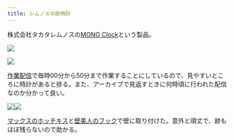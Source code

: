 ```yaml
---
title: レムノスの掛時計
---
```

株式会社タカタレムノスの[MONO Clock](https://www.amazon.co.jp/dp/B004UIT8BK)という製品。

![](https://lh6.googleusercontent.com/p928RE-b1qZ4ZJiIIjkY9PTF2wth268odGWJe3g8ThTakemK06nHUNrfXYLaxyyPX1isN9hSSRhjvkaMp0azpCv2VLAYzlRpIYf_OXFHOGn7f_OKXxlq70UjRckmaRtaIIynHPQHwKlNECrnLcKvkSWJT1sziN9hCyLly-uLuHmvSJWyQv88jdf7DFks)

![](https://lh3.googleusercontent.com/HFjHj3zxeOqKWBI7AEoSE8WuxtR8DRDgsL8J5szjcRngtGKLIyU6eb70a8NuccZqlLrpTeyeePhLkYUlrDRkJwyNN1SRtG7zh6_kwAtlKjENpQAisuzyQxXI3sEQ4hWHpyJ_U8VXpzizzipIQYlWnqENEZ2IdFU6mWxCtO_JoLd6H5Y5oMAL81IoALDF)

[作業配信](https://www.youtube.com/channel/UC5s-KpSDGzxWPWNv94PnJHw)で毎時00分から50分まで作業することにしているので、見やすいところに時計があると捗る。また、アーカイブで見返すときに何時頃に行われた配信なのか分かって良い。

![](https://lh3.googleusercontent.com/rSTRQcUdMVzEOvLjXrmBBWfg61TPdaTMPWDW11uSYrN-v3j9FvATEn6pkRTE7a3KNEq6QW-N_pGP7bzxASr1WVDNqlFCtEqGifNzatwoRp6LsfMsV-tqO_5t9O8uAQaPA1P8jHy7VWaEU2Bf4Kt7v0lkzc53Xn5mionAhLAFqifWH6zNwW3R5q2UIMZ1)![](https://lh5.googleusercontent.com/3lq3wukjLVqZqcX8jQ2GaSDDxznlguQzTFuOCL4FFeB9l9MYtUxSvIjNYpGZxwGIU6tG-mSOez6UuOlSJyrLQNg8nxSlGUQgfBTgGayUYEgQzApNoQj-wTL2yZnIFcBqct-a2s7zwHrOiDZNWAwnxNgfXsCy75h7J901DOq8A6h_ISXwVQLHC7ze1UrR)

[マックスのホッチキス](https://www.amazon.co.jp/dp/B000O9WRWG)と[壁美人のフック](https://www.amazon.co.jp/dp/B00CU78TDG)で壁に取り付けた。意外と頑丈で、跡もほぼ残らないので助かる。
